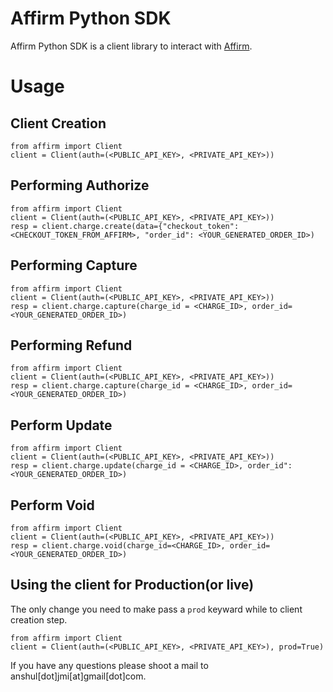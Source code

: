# Affirm Python SDK

Affirm Python SDK is a client library to interact with [Affirm](https://www.affirm.com/). 


# Usage
## Client Creation

    from affirm import Client
    client = Client(auth=(<PUBLIC_API_KEY>, <PRIVATE_API_KEY>))

## Performing Authorize

    from affirm import Client
    client = Client(auth=(<PUBLIC_API_KEY>, <PRIVATE_API_KEY>))
    resp = client.charge.create(data={"checkout_token":<CHECKOUT_TOKEN_FROM_AFFIRM>, "order_id": <YOUR_GENERATED_ORDER_ID>)

## Performing Capture

    from affirm import Client
    client = Client(auth=(<PUBLIC_API_KEY>, <PRIVATE_API_KEY>))
    resp = client.charge.capture(charge_id = <CHARGE_ID>, order_id=<YOUR_GENERATED_ORDER_ID>)
    
## Performing Refund

    from affirm import Client
    client = Client(auth=(<PUBLIC_API_KEY>, <PRIVATE_API_KEY>))
    resp = client.charge.capture(charge_id = <CHARGE_ID>, order_id= <YOUR_GENERATED_ORDER_ID>)

## Perform Update

    from affirm import Client
    client = Client(auth=(<PUBLIC_API_KEY>, <PRIVATE_API_KEY>))
    resp = client.charge.update(charge_id = <CHARGE_ID>, order_id": <YOUR_GENERATED_ORDER_ID>)

## Perform Void

    from affirm import Client
    client = Client(auth=(<PUBLIC_API_KEY>, <PRIVATE_API_KEY>))
    resp = client.charge.void(charge_id=<CHARGE_ID>, order_id=<YOUR_GENERATED_ORDER_ID>)

## Using the client for Production(or live)
The only change you need to make pass a `prod` keyward while to client creation step.

    from affirm import Client
    client = Client(auth=(<PUBLIC_API_KEY>, <PRIVATE_API_KEY>), prod=True)

    
If you have any questions please shoot a mail to anshul[dot]jmi[at]gmail[dot]com.
